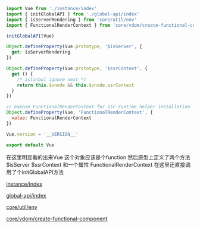 ``` javascript
import Vue from './instance/index'
import { initGlobalAPI } from './global-api/index'
import { isServerRendering } from 'core/util/env'
import { FunctionalRenderContext } from 'core/vdom/create-functional-component'

initGlobalAPI(Vue)

Object.defineProperty(Vue.prototype, '$isServer', {
  get: isServerRendering
})

Object.defineProperty(Vue.prototype, '$ssrContext', {
  get () {
    /* istanbul ignore next */
    return this.$vnode && this.$vnode.ssrContext
  }
})

// expose FunctionalRenderContext for ssr runtime helper installation
Object.defineProperty(Vue, 'FunctionalRenderContext', {
  value: FunctionalRenderContext
})

Vue.version = '__VERSION__'

export default Vue

```

在这里明显看的出来Vue 这个对象应该是个function
然后原型上定义了两个方法 $isServer $ssrContext 和一个属性 FunctionalRenderContext
在这里还直接调用了个initGlobalAPI方法

[instance/index](./instance_index.md)

[global-api/index](./global-api_index.md)

[core/util/env](./core_util_env.md)

[core/vdom/create-functional-component](./core_vdom_create-functional-component.md)